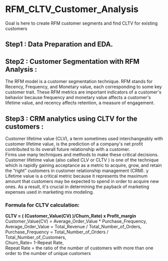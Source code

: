 # RFM_CLTV_Customer_Analysis
Goal is here to create RFM customer segments and find CLTV for existing customers  

## Step1 : Data Preparation and EDA.  
 
## Step2 : Customer Segmentation with RFM Analysis :  
The RFM model is a customer segmentation technique. RFM stands for Recency, Frequency, and Monetary value, each corresponding to some key customer trait. These RFM metrics are    important indicators of a customer's behavior because frequency and monetary value affects a customer's lifetime value, and recency affects retention, a measure of engagement.  

## Step3 :  CRM analytics using CLTV for the customers :  
Customer lifetime value (CLV), a term sometimes used interchangeably with customer lifetime value, is the prediction of a company's net profit contributed to its overall future relationship with a customer.  
Firms use many techniques and methods to make these critical decisions. Customer lifetime value (also called CLV or CLTV ) is one of the technique which is rapidly gaining acceptance as a metric to acquire, grow, and retain the “right” customers in customer relationship management (CRM). y Lifetime value is a critical metric because it represents the maximum amount that customers may be expected to spend in order to acquire new ones. As a result, it's crucial in determining the payback of marketing expenses used in marketing mix modeling.  
  
### Formula for CLTV calculation:  
**CLTV = ( (Customer_Value(CV) )/Churn_Rate) x Profit_margin**  
Customer_Value(CV) = Average_Order_Value * Purchase_Frequency,  
Average_Order_Value = Total_Revenue / Total_Number_of_Orders,  
Purchase_Frequency = Total_Number_of_Orders / Total_Number_of_Customers,  
Churn_Rate= 1-Repeat Rate,  
Repeat Rate = the ratio of the number of customers with more than one order to the number of unique customers  

